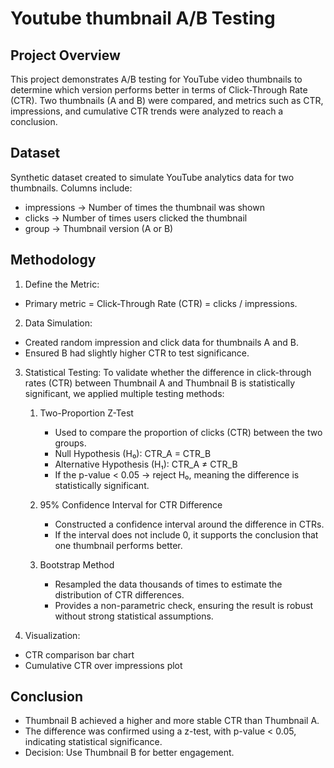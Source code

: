 # Youtube thumbnail A/B Testing

## Project Overview

This project demonstrates A/B testing for YouTube video thumbnails to determine which version performs better in terms of Click-Through Rate (CTR).
Two thumbnails (A and B) were compared, and metrics such as CTR, impressions, and cumulative CTR trends were analyzed to reach a conclusion.

## Dataset

Synthetic dataset created to simulate YouTube analytics data for two thumbnails.
Columns include:
- impressions → Number of times the thumbnail was shown
- clicks → Number of times users clicked the thumbnail
- group → Thumbnail version (A or B)

## Methodology

1. Define the Metric:
- Primary metric = Click-Through Rate (CTR) = clicks / impressions.

2. Data Simulation:
- Created random impression and click data for thumbnails A and B.
- Ensured B had slightly higher CTR to test significance.

3. Statistical Testing: To validate whether the difference in click-through rates (CTR) between Thumbnail A and Thumbnail B is statistically significant, we applied multiple testing methods:
    
   1. Two-Proportion Z-Test
      - Used to compare the proportion of clicks (CTR) between the two groups.
      - Null Hypothesis (H₀): CTR_A = CTR_B
      - Alternative Hypothesis (H₁): CTR_A ≠ CTR_B
      - If the p-value < 0.05 → reject H₀, meaning the difference is statistically significant.

   2. 95% Confidence Interval for CTR Difference
      - Constructed a confidence interval around the difference in CTRs.
      - If the interval does not include 0, it supports the conclusion that one thumbnail performs better.

   3. Bootstrap Method
      - Resampled the data thousands of times to estimate the distribution of CTR differences.
      - Provides a non-parametric check, ensuring the result is robust without strong statistical assumptions.
 
4. Visualization:
- CTR comparison bar chart
- Cumulative CTR over impressions plot

## Conclusion
- Thumbnail B achieved a higher and more stable CTR than Thumbnail A.
- The difference was confirmed using a z-test, with p-value < 0.05, indicating statistical significance.
- Decision: Use Thumbnail B for better engagement.
